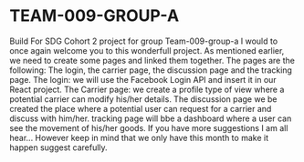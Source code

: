 # TEAM-009-GROUP-A
Build For SDG Cohort 2 project for group Team-009-group-a
I would to once again welcome you to this wonderfull project.
As mentioned earlier, we need to create some pages and linked them together.
The pages are the following: The login, the carrier page, the discussion page and the tracking page.
The login: we will use the Facebook Login API and insert it in our React project.
The Carrier page: we create a profile type of view where a potential carrier can modify his/her details.
The discussion page we be created the place where a potential user can request for a carrier and discuss with him/her.
tracking page will bbe a dashboard where a user can see the movement of his/her goods.
If you have more suggestions I am all hear... However keep in mind that we only have this month to make it happen suggest carefully.
